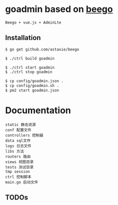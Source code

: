 # goadmin based on [beego](https://github.com/astaxie/beego)

    Beego + vue.js + AdminLte

## Installation

```sh
$ go get github.com/astaxie/beego

$ ./ctrl build goadmin

$ ./ctrl start goadmin
$ ./ctrl stop goadmin

$ cp config/goadmin.json .
$ cp config/goadmin.sh .
$ pm2 start goadmin.json

```

# Documentation

```
static 静态资源
conf 配置文件
controllers 控制器
data sql文件
logs 日志文件
libs 方法
routers 路由
views 视图目录
tests 测试目录
tmp session
ctrl 控制脚本
main.go 启动文件
```

## TODOs
